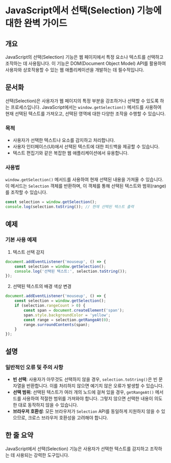 <!--
Meta Description: # JavaScript에서 선택(Selection) 기능에 대한 완벽 가이드 ## 개요 JavaScript의 선택(Selection) 기능은 웹 페이지에서 특정 요소나 텍스트를 선택하고 조작하는 데 사용됩니다. 이 기능은 DOM(Document Object Model)...
Meta Keywords: selection, 선택된, 있습니다, window, getselection
-->

# JavaScript에서 선택(Selection) 기능에 대한 완벽 가이드

## 개요
JavaScript의 선택(Selection) 기능은 웹 페이지에서 특정 요소나 텍스트를 선택하고 조작하는 데 사용됩니다. 이 기능은 DOM(Document Object Model) API를 활용하여 사용자와 상호작용할 수 있는 웹 애플리케이션을 개발하는 데 필수적입니다.

## 문서화
선택(Selection)은 사용자가 웹 페이지의 특정 부분을 강조하거나 선택할 수 있도록 하는 프로세스입니다. JavaScript에서는 `window.getSelection()` 메서드를 사용하여 현재 선택된 텍스트를 가져오고, 선택된 영역에 대한 다양한 조작을 수행할 수 있습니다.

### 목적
- 사용자가 선택한 텍스트나 요소를 감지하고 처리합니다.
- 사용자 인터페이스(UI)에서 선택된 텍스트에 대한 피드백을 제공할 수 있습니다.
- 텍스트 편집기와 같은 복잡한 웹 애플리케이션에서 유용합니다.

### 사용법
`window.getSelection()` 메서드를 사용하여 현재 선택된 내용을 가져올 수 있습니다. 이 메서드는 `Selection` 객체를 반환하며, 이 객체를 통해 선택된 텍스트와 범위(range)를 조작할 수 있습니다.

```javascript
const selection = window.getSelection();
console.log(selection.toString()); // 현재 선택된 텍스트 출력
```

## 예제
### 기본 사용 예제
1. 텍스트 선택 감지
```javascript
document.addEventListener('mouseup', () => {
    const selection = window.getSelection();
    console.log('선택된 텍스트:', selection.toString());
});
```

2. 선택된 텍스트의 배경 색상 변경
```javascript
document.addEventListener('mouseup', () => {
    const selection = window.getSelection();
    if (selection.rangeCount > 0) {
        const span = document.createElement('span');
        span.style.backgroundColor = 'yellow';
        const range = selection.getRangeAt(0);
        range.surroundContents(span);
    }
});
```

## 설명
### 일반적인 오류 및 주의 사항
- **빈 선택**: 사용자가 아무것도 선택하지 않을 경우, `selection.toString()`은 빈 문자열을 반환합니다. 이를 처리하지 않으면 예기치 않은 오류가 발생할 수 있습니다.
- **선택 범위**: 선택된 텍스트가 여러 개의 노드에 걸쳐 있을 경우, `getRangeAt()` 메서드를 사용하여 적절한 범위를 가져와야 합니다. 그렇지 않으면 선택한 내용이 의도한 대로 동작하지 않을 수 있습니다.
- **브라우저 호환성**: 모든 브라우저가 `Selection` API를 동일하게 지원하지 않을 수 있으므로, 크로스 브라우저 호환성을 고려해야 합니다.

## 한 줄 요약
JavaScript에서 선택(Selection) 기능은 사용자가 선택한 텍스트를 감지하고 조작하는 데 사용되는 강력한 도구입니다.